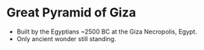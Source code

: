 Great Pyramid of Giza
=====================

* Built by the Egyptians ~2500 BC at the Giza Necropolis, Egypt.
* Only ancient wonder still standing.

